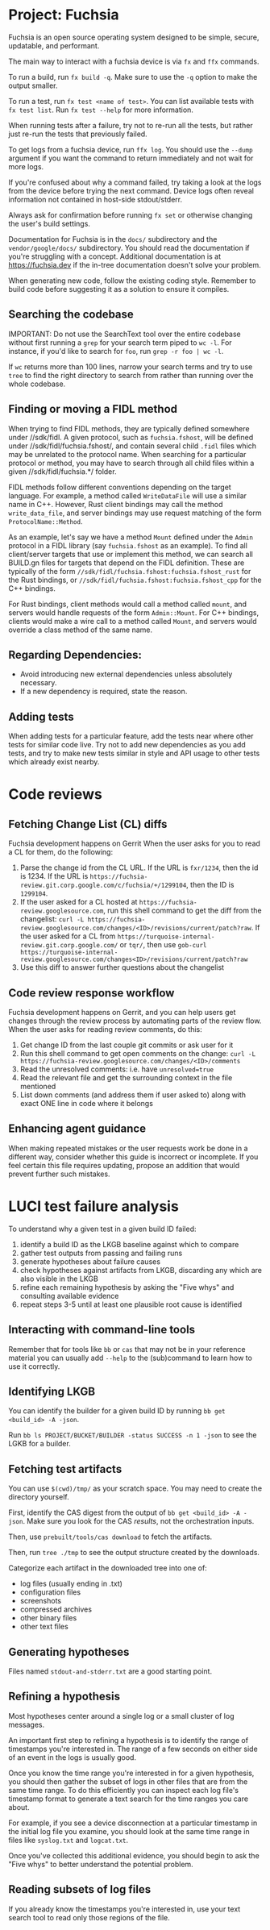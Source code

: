# Project: Fuchsia

Fuchsia is an open source operating system designed to be simple, secure,
updatable, and performant.

The main way to interact with a fuchsia device is via `fx` and `ffx` commands.

To run a build, run `fx build -q`. Make sure to use the `-q` option to
make the output smaller.

To run a test, run `fx test <name of test>`. You can list available tests with
`fx test list`. Run `fx test --help` for more information.

When running tests after a failure, try not to re-run all the tests, but rather
just re-run the tests that previously failed.

To get logs from a fuchsia device, run `ffx log`. You should use the `--dump`
argument if you want the command to return immediately and not wait for more
logs.

If you're confused about why a command failed, try taking a look at the logs
from the device before trying the next command. Device logs often reveal
information not contained in host-side stdout/stderr.

Always ask for confirmation before running `fx set` or otherwise changing the
user's build settings.

Documentation for Fuchsia is in the `docs/` subdirectory and the
`vendor/google/docs/` subdirectory. You should read the documentation if you're
struggling with a concept. Additional documentation is at https://fuchsia.dev if
the in-tree documentation doesn't solve your problem.

When generating new code, follow the existing coding style. Remember to
build code before suggesting it as a solution to ensure it compiles.

## Searching the codebase

IMPORTANT: Do not use the SearchText tool over the entire codebase
without first running a `grep` for your search term piped to `wc -l`.
For instance, if you'd like to search for `foo`, run `grep -r foo | wc -l`.

If `wc` returns more than 100 lines, narrow your search terms and try
to use `tree` to find the right directory to search from rather than
running over the whole codebase.

## Finding or moving a FIDL method

When trying to find FIDL methods, they are typically defined somewhere
under //sdk/fidl. A given protocol, such as `fuchsia.fshost`, will be
defined under //sdk/fidl/fuchsia.fshost/, and contain several child
`.fidl` files which may be unrelated to the protocol name. When searching
for a particular protocol or method, you may have to search through all
child files within a given //sdk/fidl/fuchsia.*/ folder.

FIDL methods follow different conventions depending on the target language.
For example, a method called `WriteDataFile` will use a similar name in C++.
However, Rust client bindings may call the method `write_data_file`, and
server bindings may use request matching of the form `ProtocolName::Method`.

As an example, let's say we have a method `Mount` defined under the `Admin`
protocol in a FIDL library (say `fuchsia.fshost` as an example). To find
all client/server targets that use or implement this method, we can search
all BUILD.gn files for targets that depend on the FIDL definition. These
are typically of the form `//sdk/fidl/fuchsia.fshost:fuchsia.fshost_rust`
for the Rust bindings, or `//sdk/fidl/fuchsia.fshost:fuchsia.fshost_cpp` for
the C++ bindings.

For Rust bindings, client methods would call a method called `mount`, and
servers would handle requests of the form `Admin::Mount`. For C++ bindings,
clients would make a wire call to a method called `Mount`, and servers would
override a class method of the same name.

## Regarding Dependencies:

- Avoid introducing new external dependencies unless absolutely necessary.
- If a new dependency is required, state the reason.

## Adding tests

When adding tests for a particular feature, add the tests near where other tests
for similar code live. Try not to add new dependencies as you add tests, and try
to make new tests similar in style and API usage to other tests which already
exist nearby.

# Code reviews

## Fetching Change List (CL) diffs

Fuchsia development happens on Gerrit When the user
asks for you to read a CL for them, do the following:

1. Parse the change id from the CL URL. If the URL is `fxr/1234`, then
   the id is 1234. If the URL is
   `https://fuchsia-review.git.corp.google.com/c/fuchsia/+/1299104`,
   then the ID is `1299104`.
2. If the user asked for a CL hosted at
   `https://fuchsia-review.googlesource.com`, run this shell command to get
   the diff from the changelist: `curl -L
   https://fuchsia-review.googlesource.com/changes/<ID>/revisions/current/patch?raw`. If
   the user asked for a CL from
   `https://turquoise-internal-review.git.corp.google.com/` or `tqr/`, then use
   `gob-curl https://turquoise-internal-review.googlesource.com/changes<ID>/revisions/current/patch?raw`
3. Use this diff to answer further questions about the changelist

## Code review response workflow

Fuchsia development happens on Gerrit, and you can help users get changes
through the review process by automating parts of the review flow. When the user
asks for reading review comments, do this:

1. Get change ID from the last couple git commits or ask user for it
2. Run this shell command to get open comments on the change:
   `curl -L https://fuchsia-review.googlesource.com/changes/<ID>/comments`
3. Read the unresolved comments: i.e. have `unresolved=true`
4. Read the relevant file and get the surrounding context in the file mentioned
5. List down comments (and address them if user asked to) along with exact ONE
   line in code where it belongs

## Enhancing agent guidance

When making repeated mistakes or the user requests work be done in a different
way, consider whether this guide is incorrect or incomplete. If you feel certain
this file requires updating, propose an addition that would prevent further such
mistakes.

# LUCI test failure analysis

To understand why a given test in a given build ID failed:

1. identify a build ID as the LKGB baseline against which to compare
2. gather test outputs from passing and failing runs
3. generate hypotheses about failure causes
4. check hypotheses against artifacts from LKGB, discarding any which are also
   visible in the LKGB
5. refine each remaining hypothesis by asking the "Five whys" and consulting
   available evidence
5. repeat steps 3-5 until at least one plausible root cause is identified

## Interacting with command-line tools

Remember that for tools like `bb` or `cas` that may not be in your reference
material you can usually add `--help` to the (sub)command to learn how to use it
correctly.

## Identifying LKGB

You can identify the builder for a given build ID by running
`bb get <build_id> -A -json`.

Run `bb ls PROJECT/BUCKET/BUILDER -status SUCCESS -n 1 -json` to see the LGKB
for a builder.

## Fetching test artifacts

You can use `$(cwd)/tmp/` as your scratch space. You may need to create the
directory yourself.

First, identify the CAS digest from the output of `bb get <build_id> -A -json`.
Make sure you look for the CAS *results*, not the orchestration inputs.

Then, use `prebuilt/tools/cas download` to fetch the artifacts.

Then, run `tree ./tmp` to see the output structure created by the downloads.

Categorize each artifact in the downloaded tree into one of:

* log files (usually ending in .txt)
* configuration files
* screenshots
* compressed archives
* other binary files
* other text files

## Generating hypotheses

Files named `stdout-and-stderr.txt` are a good starting point.

## Refining a hypothesis

Most hypotheses center around a single log or a small cluster of log messages.

An important first step to refining a hypothesis is to identify the range of
timestamps you're interested in. The range of a few seconds on either side
of an event in the logs is usually good.

Once you know the time range you're interested in for a given hypothesis, you
should then gather the subset of logs in other files that are from the same
time range. To do this efficiently you can inspect each log file's timestamp
format to generate a text search for the time ranges you care about.

For example, if you see a device disconnection at a particular timestamp
in the initial log file you examine, you should look at the same time range in
files like `syslog.txt` and `logcat.txt`.

Once you've collected this additional evidence, you should begin to ask the
"Five whys" to better understand the potential problem.

## Reading subsets of log files

If you already know the timestamps you're interested in, use your text
search tool to read only those regions of the file.
